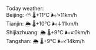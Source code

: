 Today weather:  
Beijing: ⛅️  🌡️+11°C 🌬️↘11km/h  
Tianjin: 🌦 🌡️+10°C 🌬️↓11km/h  
Shijiazhuang: 🌦 🌡️+9°C 🌬️↙0km/h  
Tangshan: 🌦 🌡️+9°C 🌬️↙14km/h  
